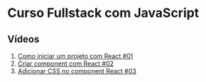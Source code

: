 # Curso Fullstack com JavaScript

## Vídeos

1. [Como iniciar um projeto com React #01](https://youtu.be/8Pqfyrfs4Zc)
2. [Criar component com React #02](https://youtu.be/84MZpJJyTsg)
3. [Adicionar CSS no component React #03](https://youtu.be/muWXsk6KdMM)
